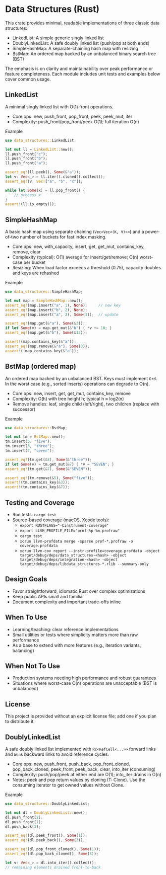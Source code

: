 # Data Structures (Rust)

This crate provides minimal, readable implementations of three classic data structures:

- LinkedList: A simple generic singly linked list
- DoublyLinkedList: A safe doubly linked list (push/pop at both ends)
- SimpleHashMap: A separate-chaining hash map with resizing
- BstMap: An ordered map backed by an unbalanced binary search tree (BST)

The emphasis is on clarity and maintainability over peak performance or feature completeness. Each module includes unit tests and examples below cover common usage.

## LinkedList

A minimal singly linked list with O(1) front operations.

- Core ops: new, push_front, pop_front, peek, peek_mut, iter
- Complexity: push_front/pop_front/peek O(1); full iteration O(n)

Example
```rust
use data_structures::LinkedList;

let mut ll = LinkedList::new();
ll.push_front("c");
ll.push_front("b");
ll.push_front("a");

assert_eq!(ll.peek(), Some(&"a"));
let v: Vec<_> = ll.iter().cloned().collect();
assert_eq!(v, vec!["a", "b", "c"]);

while let Some(x) = ll.pop_front() {
    // process x
}
assert!(ll.is_empty());
```

## SimpleHashMap

A basic hash map using separate chaining (`Vec<Vec<(K, V)>>`) and a power-of-two number of buckets for fast index masking.

- Core ops: new, with_capacity, insert, get, get_mut, contains_key, remove, clear
- Complexity (typical): O(1) average for insert/get/remove; O(n) worst-case per bucket
- Resizing: When load factor exceeds a threshold (0.75), capacity doubles and keys are rehashed

Example
```rust
use data_structures::SimpleHashMap;

let mut map = SimpleHashMap::new();
assert_eq!(map.insert("a", 1), None);     // new key
assert_eq!(map.insert("b", 2), None);
assert_eq!(map.insert("a", 3), Some(1));  // update

assert_eq!(map.get(&"a"), Some(&3));
if let Some(v) = map.get_mut(&"b") { *v += 10; }
assert_eq!(map.get(&"b"), Some(&12));

assert!(map.contains_key(&"a"));
assert_eq!(map.remove(&"a"), Some(3));
assert!(!map.contains_key(&"a"));
```

## BstMap (ordered map)

An ordered map backed by an unbalanced BST. Keys must implement `Ord`. In the worst case (e.g., sorted inserts) operations can degrade to O(n).

- Core ops: new, insert, get, get_mut, contains_key, remove
- Complexity: O(h) with tree height h; typical h ≈ log2(n)
- Remove handles: leaf, single child (left/right), two children (replace with successor)

Example
```rust
use data_structures::BstMap;

let mut tm = BstMap::new();
tm.insert(5, "five");
tm.insert(3, "three");
tm.insert(7, "seven");

assert_eq!(tm.get(&3), Some(&"three"));
if let Some(v) = tm.get_mut(&7) { *v = "SEVEN"; }
assert_eq!(tm.get(&7), Some(&"SEVEN"));

assert_eq!(tm.remove(&5), Some("five"));
assert!(tm.contains_key(&3));
assert!(tm.contains_key(&7));
```

## Testing and Coverage

- Run tests: `cargo test`
- Source-based coverage (macOS, Xcode tools):
  - `export RUSTFLAGS="-Cinstrument-coverage"`
  - `export LLVM_PROFILE_FILE="prof-%p-%m.profraw"`
  - `cargo test`
  - `xcrun llvm-profdata merge -sparse prof-*.profraw -o coverage.profdata`
  - `xcrun llvm-cov report --instr-profile=coverage.profdata -object target/debug/deps/data_structures-<hash> -object target/debug/deps/integration-<hash> -object target/debug/deps/libdata_structures-*.rlib --summary-only`

## Design Goals

- Favor straightforward, idiomatic Rust over complex optimizations
- Keep public APIs small and familiar
- Document complexity and important trade-offs inline

## When To Use

- Learning/teaching: clear reference implementations
- Small utilities or tests where simplicity matters more than raw performance
- As a base to extend with more features (e.g., iteration variants, balancing)

## When Not To Use

- Production systems needing high performance and robust guarantees
- Situations where worst-case O(n) operations are unacceptable (BST is unbalanced)

## License

This project is provided without an explicit license file; add one if you plan to distribute it.
## DoublyLinkedList

A safe doubly linked list implemented with `Rc<RefCell<...>>` forward links and `Weak` backward links to avoid reference cycles.

- Core ops: new, push_front, push_back, pop_front_cloned, pop_back_cloned, peek_front, peek_back, clear, into_iter (consuming)
- Complexity: push/pop/peek at either end are O(1); into_iter drains in O(n)
- Notes: peek and pop return values by cloning (T: Clone). Use the consuming iterator to get owned values without Clone.

Example
```rust
use data_structures::DoublyLinkedList;

let mut dl = DoublyLinkedList::new();
dl.push_front(2);
dl.push_front(1);
dl.push_back(3);

assert_eq!(dl.peek_front(), Some(1));
assert_eq!(dl.peek_back(), Some(3));

assert_eq!(dl.pop_front_cloned(), Some(1));
assert_eq!(dl.pop_back_cloned(), Some(3));

let v: Vec<_> = dl.into_iter().collect();
// remaining elements drained front-to-back
```
